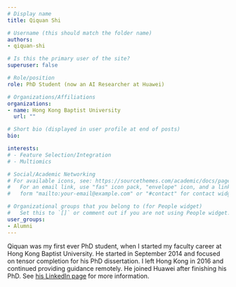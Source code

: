 ```yaml
---
# Display name
title: Qiquan Shi

# Username (this should match the folder name)
authors:
- qiquan-shi

# Is this the primary user of the site?
superuser: false

# Role/position
role: PhD Student (now an AI Researcher at Huawei)

# Organizations/Affiliations
organizations:
- name: Hong Kong Baptist University
  url: ""

# Short bio (displayed in user profile at end of posts)
bio: 

interests:
# - Feature Selection/Integration
# - Multiomics

# Social/Academic Networking
# For available icons, see: https://sourcethemes.com/academic/docs/page-builder/#icons
#   For an email link, use "fas" icon pack, "envelope" icon, and a link in the
#   form "mailto:your-email@example.com" or "#contact" for contact widget.

# Organizational groups that you belong to (for People widget)
#   Set this to `[]` or comment out if you are not using People widget.
user_groups:
- Alumni
---
```


Qiquan was my first ever PhD student, when I started my faculty career at Hong Kong Baptist University. He started in September 2014 and focused on tensor completion for his PhD dissertation. I left Hong Kong in 2016 and continued providing guidance remotely. He joined Huawei after finishing his PhD. See [his LinkedIn page](https://www.linkedin.com/in/qiquan-shi-hk/) for more information.
